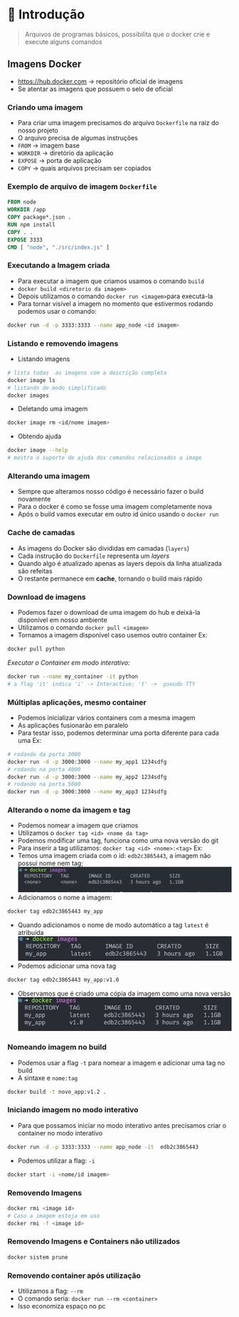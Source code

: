 # 🐳 Introdução

> Arquivos de programas básicos, possibilita que o docker crie e execute alguns comandos

## Imagens Docker

- https://hub.docker.com -> repositório oficial de imagens
- Se atentar as imagens que possuem o selo de oficial

### Criando uma imagem

- Para criar uma imagem precisamos do arquivo `Dockerfile` na raiz do nosso projeto
- O arquivo precisa de algumas instruções
- `FROM` -> imagem base
- `WORKDIR` -> diretório da aplicação
- `EXPOSE` -> porta de aplicação
- `COPY` -> quais arquivos precisam ser copiados

### Exemplo de arquivo de imagem `Dockerfile`

```dockerfile
FROM node
WORKDIR /app
COPY package*.json .
RUN npm install
COPY . .
EXPOSE 3333
CMD [ "node", "./src/index.js" ]
```

### Executando a Imagem criada

- Para executar a imagem que criamos usamos o comando `build`
- `docker build <diretorio da imagem>`
- Depois utilizamos o comando `docker run <imagem>`para executá-la
- Para tornar visível a imagem no momento que estivermos rodando podemos usar o comando:

```bash
docker run -d -p 3333:3333 --name app_node <id imagem>
```

### Listando e removendo imagens

- Listando imagens

```bash
# lista todas  as imagens com a descrição completa
docker image ls
# listando de modo simplificado
docker images
```

- Deletando uma imagem

```bash
docker image rm <id/nome imagem>
```

- Obtendo ajuda

```bash
docker image --help
# mostra o suporte de ajuda dos comandos relacionados a image
```

### Alterando uma imagem

- Sempre que alteramos nosso código é necessário fazer o build novamente
- Para o docker é como se fosse uma imagem completamente nova
- Após o build vamos executar em outro id único usando o `docker run`

### Cache de camadas

- As imagens do Docker são divididas em camadas (`layers`)
- Cada instrução do `Dockerfile` representa um _layers_
- Quando algo é atualizado apenas as layers depois da linha atualizada são refeitas
- O restante permanece em **cache**, tornando o build mais rápido

### Download de imagens

- Podemos fazer o download de uma imagem do hub e deixá-la disponível em nosso ambiente
- Utilizamos o comando `docker pull <imagem>`
- Tornamos a imagem disponível caso usemos outro container
  Ex:

```bash
docker pull python
```

_*Executar o Container em modo interativo:*_

```bash
docker run --name my_container -it python
# a flag 'it' indica 'i' -> Interactive; 't' ->  pseudo TTY
```

### Múltiplas aplicações, mesmo container

- Podemos inicializar vários containers com a mesma imagem
- As aplicações fusionarão em paralelo
- Para testar isso, podemos determinar uma porta diferente para cada uma
  Ex:

```bash
# rodando da porta 3000
docker run -d -p 3000:3000 --name my_app1 1234sdfg
# rodando na porta 4000
docker run -d -p 3000:3000 --name my_app2 1234sdfg
# rodando na porta 5000
docker run -d -p 3000:3000 --name my_app3 1234sdfg
```

### Alterando o nome da imagem e tag

- Podemos nomear a imagem que criamos
- Utilizamos o `docker tag <id> <nome da tag>`
- Podemos modificar uma tag, funciona como uma nova versão do git
- Para inserir a tag utilizamos: `docker tag <id> <nome>:<tag>`
  Ex:
- Temos uma imagem criada com o id: `edb2c3865443`, a imagem não possui nome nem tag;
  ![Alt text](images/image.png)
- Adicionamos o nome a imagem:

```bash
docker tag edb2c3865443 my_app
```

- Quando adicionamos o nome de modo automático a tag `latest` é atribuída
  ![Alt text](images/image-1.png)
- Podemos adicionar uma nova tag

```bash
docker tag edb2c3865443 my_app:v1.0
```

- Observamos que é criado uma cópia da imagem como uma nova versão
  ![Alt text](images/image-2.png)

### Nomeando imagem no build

- Podemos usar a flag `-t` para nomear a imagem e adicionar uma tag no build
- A sintaxe e `nome:tag`

```bash
docker build -t novo_app:v1.2 .
```

### Iniciando imagem no modo interativo

- Para que possamos iniciar no modo interativo antes precisamos criar o container no modo interativo

```bash
docker run -d -p 3333:3333 --name app_node -it  edb2c3865443
```

- Podemos utilizar a flag: `-i`

```bash
docker start -i <nome/id imagem>
```

### Removendo Imagens 
```bash
docker rmi <image id>  
# Caso a imagem esteja em uso
docker rmi -f <image id>
```
### Removendo Imagens e Containers não utilizados
```bash
docker sistem prune
```

### Removendo container após utilização
- Utilizamos a flag:  `--rm`
- O comando seria: `docker run --rm <container>`
- Isso economiza espaço no pc


